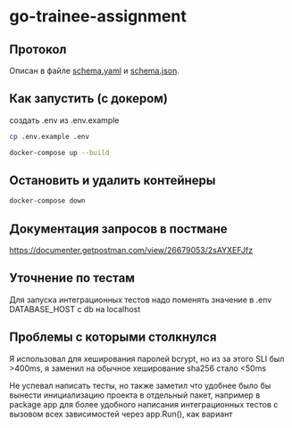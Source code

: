 # go-trainee-assignment
## Протокол

Описан в файле [schema.yaml](schema.yaml) и [schema.json](schema.json).

## Как запустить (с докером)

создать .env из .env.example
```bash
cp .env.example .env
```

```bash
docker-compose up --build
```

## Остановить и удалить контейнеры

```bash
docker-сompose down
```
## Документация запросов в постмане

https://documenter.getpostman.com/view/26679053/2sAYXEFJfz

## Уточнение по тестам

Для запуска интеграционных тестов надо поменять значение в .env DATABASE_HOST с db на localhost

## Проблемы с которыми столкнулся

Я использовал для хеширования паролей bcrypt, но из за этого SLI был >400ms, я заменил на обычное хеширование sha256 стало <50ms

Не успевал написать тесты, но также заметил что удобнее было бы вынести инициализацию проекта в отдельный пакет, например в package app для более удобного написания интеграционных тестов с вызовом всех зависимостей через app.Run(), как вариант

